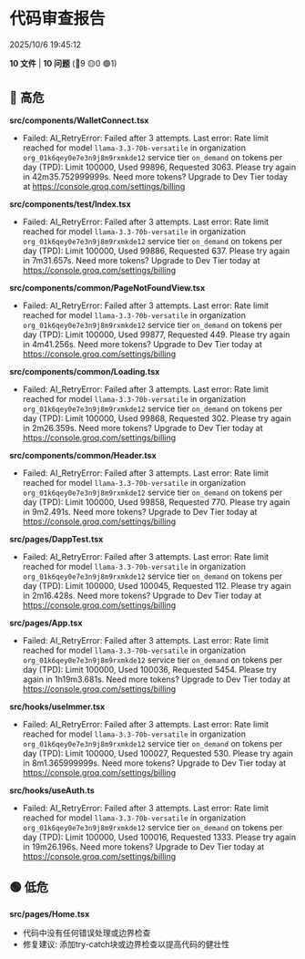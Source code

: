 # 代码审查报告

2025/10/6 19:45:12

**10 文件** | **10 问题** (🔴9 🟡0 🟢1)

## 🔴 高危

**src/components/WalletConnect.tsx**
- Failed: AI_RetryError: Failed after 3 attempts. Last error: Rate limit reached for model `llama-3.3-70b-versatile` in organization `org_01k6qey0e7e3n9j8m9rxmkde12` service tier `on_demand` on tokens per day (TPD): Limit 100000, Used 99896, Requested 3063. Please try again in 42m35.752999999s. Need more tokens? Upgrade to Dev Tier today at https://console.groq.com/settings/billing

**src/components/test/Index.tsx**
- Failed: AI_RetryError: Failed after 3 attempts. Last error: Rate limit reached for model `llama-3.3-70b-versatile` in organization `org_01k6qey0e7e3n9j8m9rxmkde12` service tier `on_demand` on tokens per day (TPD): Limit 100000, Used 99886, Requested 637. Please try again in 7m31.657s. Need more tokens? Upgrade to Dev Tier today at https://console.groq.com/settings/billing

**src/components/common/PageNotFoundView.tsx**
- Failed: AI_RetryError: Failed after 3 attempts. Last error: Rate limit reached for model `llama-3.3-70b-versatile` in organization `org_01k6qey0e7e3n9j8m9rxmkde12` service tier `on_demand` on tokens per day (TPD): Limit 100000, Used 99877, Requested 449. Please try again in 4m41.256s. Need more tokens? Upgrade to Dev Tier today at https://console.groq.com/settings/billing

**src/components/common/Loading.tsx**
- Failed: AI_RetryError: Failed after 3 attempts. Last error: Rate limit reached for model `llama-3.3-70b-versatile` in organization `org_01k6qey0e7e3n9j8m9rxmkde12` service tier `on_demand` on tokens per day (TPD): Limit 100000, Used 99868, Requested 302. Please try again in 2m26.359s. Need more tokens? Upgrade to Dev Tier today at https://console.groq.com/settings/billing

**src/components/common/Header.tsx**
- Failed: AI_RetryError: Failed after 3 attempts. Last error: Rate limit reached for model `llama-3.3-70b-versatile` in organization `org_01k6qey0e7e3n9j8m9rxmkde12` service tier `on_demand` on tokens per day (TPD): Limit 100000, Used 99858, Requested 770. Please try again in 9m2.491s. Need more tokens? Upgrade to Dev Tier today at https://console.groq.com/settings/billing

**src/pages/DappTest.tsx**
- Failed: AI_RetryError: Failed after 3 attempts. Last error: Rate limit reached for model `llama-3.3-70b-versatile` in organization `org_01k6qey0e7e3n9j8m9rxmkde12` service tier `on_demand` on tokens per day (TPD): Limit 100000, Used 100045, Requested 112. Please try again in 2m16.428s. Need more tokens? Upgrade to Dev Tier today at https://console.groq.com/settings/billing

**src/pages/App.tsx**
- Failed: AI_RetryError: Failed after 3 attempts. Last error: Rate limit reached for model `llama-3.3-70b-versatile` in organization `org_01k6qey0e7e3n9j8m9rxmkde12` service tier `on_demand` on tokens per day (TPD): Limit 100000, Used 100036, Requested 5454. Please try again in 1h19m3.681s. Need more tokens? Upgrade to Dev Tier today at https://console.groq.com/settings/billing

**src/hooks/useImmer.tsx**
- Failed: AI_RetryError: Failed after 3 attempts. Last error: Rate limit reached for model `llama-3.3-70b-versatile` in organization `org_01k6qey0e7e3n9j8m9rxmkde12` service tier `on_demand` on tokens per day (TPD): Limit 100000, Used 100027, Requested 530. Please try again in 8m1.365999999s. Need more tokens? Upgrade to Dev Tier today at https://console.groq.com/settings/billing

**src/hooks/useAuth.ts**
- Failed: AI_RetryError: Failed after 3 attempts. Last error: Rate limit reached for model `llama-3.3-70b-versatile` in organization `org_01k6qey0e7e3n9j8m9rxmkde12` service tier `on_demand` on tokens per day (TPD): Limit 100000, Used 100016, Requested 1333. Please try again in 19m26.196s. Need more tokens? Upgrade to Dev Tier today at https://console.groq.com/settings/billing

## 🟢 低危

**src/pages/Home.tsx**
- 代码中没有任何错误处理或边界检查
- 修复建议: 添加try-catch块或边界检查以提高代码的健壮性

